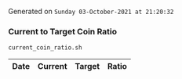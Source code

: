 Generated on `Sunday 03-October-2021 at 21:20:32`

### Current to Target Coin Ratio
`current_coin_ratio.sh`

Date|Current|Target|Ratio
---|---|---|---

